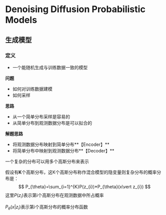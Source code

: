 # Denoising Diffusion Probabilistic Models

## 生成模型

### 定义

* 一个能随机生成与训练数据一致的模型

**问题**

* 如何对训练数据建模
* 如何采样

**思路**

* 从一个简单分布采样是容易的
* 从简单分布到观测数据分布是可以拟合的

**解题思路**

* 将观测数据分布映射到简单分布**【Encoder】**
* 将简单分布中映射到观测数据分布**【Decoder】**

一个复杂的分布可以用多个高斯分布来表示

假设有**K**个高斯分布，这K个高斯分布称作混合模型的隐变量则复杂分布的概率分布是：
$$
P_{\theta}=\sum_{i=1}^{K}P(z_{i})*P_{\theta}(x\vert z_{i})
$$
这里$P(z_{i})$表示第i个高斯分布在观测数据中所占概率

$P_{\theta}(x\vert z_{i})$表示第i个高斯分布的概率分布函数

